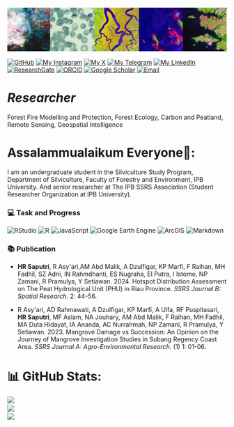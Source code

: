 <p align="center" style="margin-bottom: 1px;">
  <img src="BG hanum1.png" alt="BG hanum1.png" width="100%" style="max-height: 100px; object-fit: cover;"/>
<p

[![GitHub](https://img.shields.io/badge/GitHub-ikalmalik-black?style=social&logo=github&logoColor=pink)](https://github.com/hanumresti)   [![My Instagram](https://img.shields.io/badge/My-Instagram-DD2A7B?style=flat&logo=instagram&logoColor=DD2A7B&labelColor=444444)](https://instagram.com/hanum_resti)   [![My X](https://img.shields.io/badge/My-X-000000?style=flat&logo=twitter&logoColor=white&labelColor=444444)](https://x.com/HanumResti)   [![My Telegram](https://img.shields.io/badge/My-Telegram-26A5E4?style=flat&logo=telegram&logoColor=26A5E4&labelColor=444444)](https://t.me/hanumrestis)   [![My LinkedIn](https://img.shields.io/badge/My-LinkedIn-0077B5?style=flat&logo=linkedin&logoColor=white&labelColor=444444)](https://linkedin.com/in/hanum-resti-saputri)   [![ResearchGate](https://img.shields.io/badge/ResearchGate-00CCBB?style=flat&logo=ResearchGate&logoColor=white)](https://www.researchgate.net/profile/Hanum-Resti-Saputri?ev=hdr_xprf)   [![ORCID](https://img.shields.io/badge/ORCID-A6CE39?style=flat&logo=orcid&logoColor=white)](https://orcid.org/0009-0001-9904-2803)     [![Google Scholar](https://img.shields.io/badge/Google%20Scholar-4285F4?style=flat&logo=google-scholar&logoColor=white)](https://scholar.google.com/citations?user=OC3nLNYAAAAJ)   [![Email](https://img.shields.io/badge/Email-D14836?style=flat&logo=gmail&logoColor=white)](mailto:hanumrestisaputri@gmail.com) 



# *Researcher*
Forest Fire Modelling and Protection, Forest Ecology, Carbon and Peatland, Remote Sensing, Geospatial Intelligence  


# Assalammualaikum Everyone👋:
I am an undergraduate student in the Silviculture Study Program, Department of Silviculture, Faculty of Forestry and Environment, IPB University. And senior researcher at The IPB SSRS Association (Student Researcher Organization at IPB University).


### 💻 Task and Progress
![RStudio](https://img.shields.io/badge/RStudio-75AADB?style=for-the-badge&logo=r&logoColor=white)
![R](https://img.shields.io/badge/R-276DC3?style=for-the-badge&logo=rstudioide&logoColor=white)
![JavaScript](https://img.shields.io/badge/javascript-black?style=for-the-badge&logo=javascript&logoColor=FFD700)
![Google Earth Engine](https://img.shields.io/badge/Google%20Earth%20Engine-34A853?style=for-the-badge&logo=googleearthengine&logoColor=white)
![ArcGIS](https://img.shields.io/badge/ArcGIS-4479A1?style=for-the-badge&logo=esri&logoColor=white)
![Markdown](https://img.shields.io/badge/MARKDOWN-3C3C3D?style=for-the-badge&logo=markdown&logoColor=white)

### 📚 Publication

- **HR Saputri**, R Asy'ari,AM Abd Malik, A Dzulfigar, KP Marfi, F Raihan, MH Fadhil, SZ Adni,  IN Rahmdhanti, ES Nugraha, EI Putra, I Istomo, NP Zamani, R Pramulya, Y Setiawan. 2024. Hotspot Distribution Assessment on The Peat Hydrological Unit (PHU) in Riau Province. *SSRS Journal B: Spatial Research*. 2: 44-56.

- R Asy'ari, AD Rahmawati, A Dzulfigar, KP Marfi, A Ulfa, RF Puspitasari, **HR Saputri**, MF Aslam, NA Jouhary, AM Abd Malik, F Raihan, MH Fadhil, MA Duta Hidayat, IA Ananda, AC Nurrahmah, NP Zamani, R Pramulya, Y Setiawan. 2023. Mangrove Damage vs Succession: An Opinion on the Journey of Mangrove Investigation Studies in Subang Regency Coast Area. *SSRS Journal A: Agro-Environmental Research*. (1) 1: 01-06.


# 📊 GitHub Stats:
![](https://github-readme-stats.vercel.app/api?username=hanumresti&theme=shadow_blue&hide_border=false&include_all_commits=true&count_private=true)<br/>
![](https://github-readme-streak-stats.herokuapp.com/?user=hanumrsti&theme=shadow_blue&hide_border=false)<br/>
![](https://github-readme-stats.vercel.app/api/top-langs/?username=hanumresti&theme=shadow_blue&hide_border=false&include_all_commits=true&count_private=true&layout=compact)


<!-- Proudly created with GPRM ( https://gprm.itsvg.in ) -->

